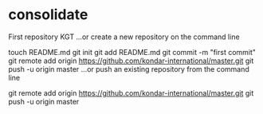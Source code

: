 consolidate
===========

First repository KGT
…or create a new repository on the command line


touch README.md
git init
git add README.md
git commit -m "first commit"
git remote add origin https://github.com/kondar-international/master.git
git push -u origin master
…or push an existing repository from the command line


git remote add origin https://github.com/kondar-international/master.git
git push -u origin master
